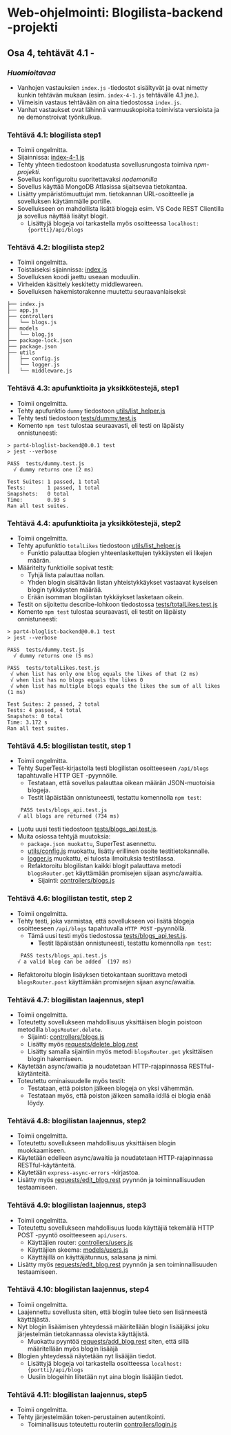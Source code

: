 # Web-ohjelmointi: Blogilista-backend -projekti
## Osa 4, tehtävät 4.1 - 

### *Huomioitavaa*
- Vanhojen vastauksien `index.js` -tiedostot sisältyvät ja ovat nimetty kunkin tehtävän mukaan (esim. `index-4-1.js` tehtävälle 4.1 jne.).
- Viimeisin vastaus tehtävään on aina tiedostossa `index.js`.
- Vanhat vastaukset ovat lähinnä varmuuskopioita toimivista versioista ja ne demonstroivat työnkulkua.

### Tehtävä 4.1: blogilista step1
- Toimii ongelmitta.
- Sijainnissa: [index-4-1.js](/index-4-1.js)
- Tehty yhteen tiedostoon koodatusta sovellusrungosta toimiva *npm-projekti*.
- Sovellus konfiguroitu suoritettavaksi *nodemonilla*
- Sovellus käyttää MongoDB Atlasissa sijaitsevaa tietokantaa.
- Lisätty ympäristömuuttujat mm. tietokannan URL-osoitteelle ja sovelluksen käytämmälle portille.
- Sovellukseen on mahdollista lisätä blogeja esim. VS Code REST Clientilla ja sovellus näyttää lisätyt blogit.
    - Lisättyjä blogeja voi tarkastella myös osoitteessa `localhost:{portti}/api/blogs`

### Tehtävä 4.2: blogilista step2
- Toimii ongelmitta.
- Toistaiseksi sijainnissa: [index.js](/index.js)
- Sovelluksen koodi jaettu useaan moduuliin.
- Virheiden käsittely keskitetty middlewareen.
- Sovelluksen hakemistorakenne muutettu seuraavanlaiseksi:
```
├── index.js
├── app.js
├── controllers
│   └── blogs.js
├── models
│   └── blog.js
├── package-lock.json
├── package.json
├── utils
│   ├── config.js
│   └── logger.js  
│   └── middleware.js  
```

### Tehtävä 4.3: apufunktioita ja yksikkötestejä, step1
- Toimii ongelmitta.
- Tehty apufunktio `dummy` tiedostoon [utils/list_helper.js](/utils/list_helper.js)
- Tehty testi tiedostoon [tests/dummy.test.js](/tests/dummy.test.js)
- Komento `npm test` tulostaa seuraavasti, eli testi on läpäisty onnistuneesti:
```
> part4-bloglist-backend@0.0.1 test
> jest --verbose

PASS  tests/dummy.test.js
  √ dummy returns one (2 ms)

Test Suites: 1 passed, 1 total
Tests:       1 passed, 1 total
Snapshots:   0 total
Time:        0.93 s
Ran all test suites.
```

### Tehtävä 4.4: apufunktioita ja yksikkötestejä, step2
- Toimii ongelmitta.
- Tehty apufunktio `totalLikes` tiedostoon [utils/list_helper.js](/utils/list_helper.js)
    - Funktio palauttaa blogien yhteenlaskettujen tykkäysten eli likejen määrän.
- Määritelty funktiolle sopivat testit:
    - Tyhjä lista palauttaa nollan.
    - Yhden blogin sisältävän listan yhteistykkäykset vastaavat kyseisen blogin tykkäysten määrää.
    - Erään isomman blogilistan tykkäykset lasketaan oikein.
- Testit on sijoitettu describe-lohkoon tiedostossa [tests/totalLikes.test.js](/tests/totalLikes.test.js)
- Komento `npm test` tulostaa seuraavasti, eli testit on läpäisty onnistuneesti:
```
> part4-bloglist-backend@0.0.1 test
> jest --verbose

PASS  tests/dummy.test.js
  √ dummy returns one (5 ms)

PASS  tests/totalLikes.test.js
 √ when list has only one blog equals the likes of that (2 ms) 
 √ when list has no blogs equals the likes 0 
 √ when list has multiple blogs equals the likes the sum of all likes (1 ms) 
 
Test Suites: 2 passed, 2 total
Tests: 4 passed, 4 total
Snapshots: 0 total
Time: 3.172 s
Ran all test suites.
```

### Tehtävä 4.5: blogilistan testit, step 1
- Toimii ongelmitta.
- Tehty SuperTest-kirjastolla testi blogilistan osoitteeseen `/api/blogs` tapahtuvalle HTTP GET -pyynnölle.
    - Testataan, että sovellus palauttaa oikean määrän JSON-muotoisia blogeja.
    - Testit läpäistään onnistuneesti, testattu komennolla `npm test`:
    ```
     PASS tests/blogs_api.test.js
    √ all blogs are returned (734 ms)
    ```
- Luotu uusi testi tiedostoon [tests/blogs_api.test.js](/tests/blogs_api.test.js).
- Muita osiossa tehtyjä muutoksia:
    - `package.json muokattu`, SuperTest asennettu.
    - [utils/config.js](/utils/config.js) muokattu, lisätty erillinen osoite testitietokannalle.
    - [logger.js](/utils/logger.js) muokattu, ei tulosta ilmoituksia testitilassa.
    - Refaktoroitu blogilistan kaikki blogit palauttava metodi `blogsRouter.get` käyttämään promisejen sijaan async/awaitia.
        - Sijainti: [controllers/blogs.js](/controllers/blogs.js)

### Tehtävä 4.6: blogilistan testit, step 2
- Toimii ongelmitta.
- Tehty testi, joka varmistaa, että sovellukseen voi lisätä blogeja osoitteeseen `/api/blogs` tapahtuvalla `HTTP POST` -pyynnöllä.
    -  Tämä uusi testi myös tiedostossa [tests/blogs_api.test.js](/tests/blogs_api.test.js).
        - Testit läpäistään onnistuneesti, testattu komennolla `npm test`:
    ```
     PASS tests/blogs_api.test.js
    √ a valid blog can be added  (197 ms)
    ```
- Refaktoroitu blogin lisäyksen tietokantaan suorittava metodi `blogsRouter.post` käyttämään promisejen sijaan async/awaitia.

### Tehtävä 4.7: blogilistan laajennus, step1
- Toimii ongelmitta.
- Toteutetty sovellukseen mahdollisuus yksittäisen blogin poistoon metodilla `blogsRouter.delete`.
    - Sijainti: [controllers/blogs.js](/controllers/blogs.js)
    - Lisätty myös [requests/delete_blog.rest](/requests/delete_blog.rest)
    - Lisätty samalla sijaintiin myös metodi `blogsRouter.get` yksittäisen blogin hakemiseen.
- Käytetään async/awaitia ja noudatetaan HTTP-rajapinnassa RESTful-käytänteitä.
- Toteutettu ominaisuudelle myös testit:
    - Testataan, että poiston jälkeen blogeja on yksi vähemmän.
    - Testataan myös, että poiston jälkeen samalla id:llä ei blogia enää löydy.

### Tehtävä 4.8: blogilistan laajennus, step2
- Toimii ongelmitta.
- Toteutettu sovellukseen mahdollisuus yksittäisen blogin muokkaamiseen.
- Käytetään edelleen async/awaitia ja noudatetaan HTTP-rajapinnassa RESTful-käytänteitä.
- Käytetään `express-async-errors` -kirjastoa.
- Lisätty myös [requests/edit_blog.rest](/requests/edit_blog.rest) pyynnön ja toiminnallisuuden testaamiseen.

### Tehtävä 4.9: blogilistan laajennus, step3
- Toimii ongelmitta.
- Toteutettu sovellukseen mahdollisuus luoda käyttäjiä tekemällä HTTP POST -pyyntö osoitteeseen `api/users`.
    - Käyttäjien router: [controllers/users.js](/controllers/users.js)
    - Käyttäjien skeema: [models/users.js](/models/users.js)
    - Käyttäjillä on käyttäjätunnus, salasana ja nimi.
- Lisätty myös [requests/edit_blog.rest](/requests/add_user.rest) pyynnön ja sen toiminnallisuuden testaamiseen.

### Tehtävä 4.10: blogilistan laajennus, step4
- Toimii ongelmitta.
- Laajennettu sovellusta siten, että blogiin tulee tieto sen lisänneestä käyttäjästä.
- Nyt blogin lisäämisen yhteydessä määritellään blogin lisääjäksi joku järjestelmän tietokannassa olevista käyttäjistä.
    - Muokattu pyyntöä [requests/add_blog.rest](/requests/add_blog.rest) siten, että sillä määritellään myös blogin lisääjä
- Blogien yhteydessä näytetään nyt lisääjän tiedot.
    - Lisättyjä blogeja voi tarkastella osoitteessa `localhost:{portti}/api/blogs`
    - Uusiin blogeihin liitetään nyt aina blogin lisääjän tiedot.

### Tehtävä 4.11: blogilistan laajennus, step5
- Toimii ongelmitta.
- Tehty järjestelmään token-perustainen autentikointi.
    - Toiminallisuus toteutettu routeriin [controllers/login.js](/controllers/login.js)

